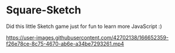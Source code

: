 # Square-Sketch
Did this little Sketch game just for fun to learn more JavaScript :) 


https://user-images.githubusercontent.com/42702138/166652359-f26e78ce-8c75-4670-ab6e-a34be7293261.mp4

